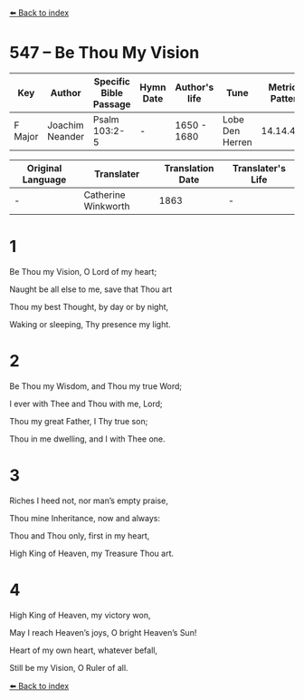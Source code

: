 [⬅️ Back to index](../README.md)

# 547 – Be Thou My Vision

Key | Author   | Specific Bible Passage     |Hymn Date |Author's life |Tune |Metrical Pattern   |Composer/Source                                                                                        
-- | --------- | ---------------------------|----------|--------------|-----|-------------------|-------------   
F Major  | Joachim Neander      | Psalm 103:2-5 | -  | 1650 - 1680 | Lobe Den Herren | 14.14.4.7.8 | Chorale Book for England, 1863 

Original Language | Translater | Translation Date   | Translater's Life     
----------------- | --------- | --------------------|-------------   
\-  | Catherine Winkworth      | 1863 | -  | 1827 - 1878 



# 1

Be Thou my Vision, O Lord of my heart;

Naught be all else to me, save that Thou art

Thou my best Thought, by day or by night,

Waking or sleeping, Thy presence my light.



# 2

Be Thou my Wisdom, and Thou my true Word;

I ever with Thee and Thou with me, Lord;

Thou my great Father, I Thy true son;

Thou in me dwelling, and I with Thee one.



# 3

Riches I heed not, nor man’s empty praise,

Thou mine Inheritance, now and always:

Thou and Thou only, first in my heart,

High King of Heaven, my Treasure Thou art.



# 4

High King of Heaven, my victory won,

May I reach Heaven’s joys, O bright Heaven’s Sun!

Heart of my own heart, whatever befall,

Still be my Vision, O Ruler of all.

[⬅️ Back to index](../README.md)
